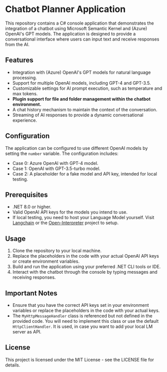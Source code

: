 # Chatbot Planner Application

This repository contains a C# console application that demonstrates the integration of a chatbot using Microsoft Semantic Kernel and (Azure) OpenAI's GPT models. The application is designed to provide a conversational interface where users can input text and receive responses from the AI.

## Features

- Integration with (Azure) OpenAI's GPT models for natural language processing.
- Support for multiple OpenAI models, including GPT-4 and GPT-3.5.
- Customizable settings for AI prompt execution, such as temperature and max tokens.
- **Plugin support for file and folder management within the chatbot environment.**
- A chat history mechanism to maintain the context of the conversation.
- Streaming of AI responses to provide a dynamic conversational experience.

## Configuration

The application can be configured to use different OpenAI models by setting the `number` variable. The configuration includes:

- Case 0: Azure OpenAI with GPT-4 model.
- Case 1: OpenAI with GPT-3.5-turbo model.
- Case 2: A placeholder for a fake model and API key, intended for  local testing.

## Prerequisites

- .NET 8.0 or higher.
- Valid OpenAI API keys for the models you intend to use.
- If local testing, you need to host your Language Model yourself. Visit [Langchain](https://python.langchain.com/docs/guides/local_llms) or the [Open-Interpreter](https://docs.openinterpreter.com/guides/running-locally) project to setup.

## Usage

1. Clone the repository to your local machine.
2. Replace the placeholders in the code with your actual OpenAI API keys or create environment variables.
3. Build and run the application using your preferred .NET CLI tools or IDE.
4. Interact with the chatbot through the console by typing messages and receiving responses.

## Important Notes

- Ensure that you have the correct API keys set in your environment variables or replace the placeholders in the code with your actual keys.
- The `MyHttpMessageHandler` class is referenced but not defined in the provided code. You will need to implement this class or use the default `HttpClientHandler`.
    It is used, in case you want to add your local LM server as API.

## License

This project is licensed under the MIT License - see the LICENSE file for details.
